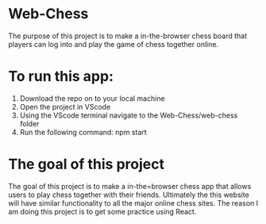 # Web-Chess
The purpose of this project is to make a in-the-browser chess board that players can log into and play the game of chess together online. 

# To run this app:
1. Download the repo on to your local machine
2. Open the project in VScode
3. Using the VScode terminal navigate to the Web-Chess/web-chess folder
4. Run the following command: npm start

# The goal of this project
The goal of this project is to make a in-the=browser chess app that allows users to play chess together with their friends. Ultimately the this website will have similar functionality to all the major online chess sites. The reason I am doing this project is to get some practice using React.
